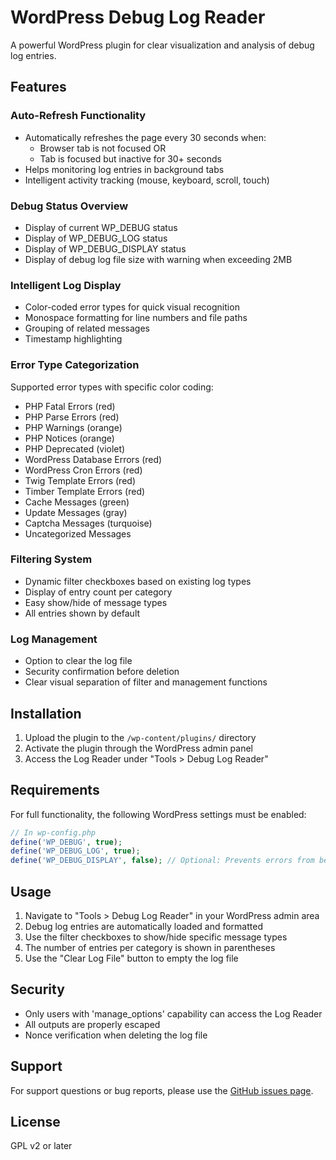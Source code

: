 # WordPress Debug Log Reader

A powerful WordPress plugin for clear visualization and analysis of debug log entries.

## Features

### Auto-Refresh Functionality
- Automatically refreshes the page every 30 seconds when:
  - Browser tab is not focused OR
  - Tab is focused but inactive for 30+ seconds
- Helps monitoring log entries in background tabs
- Intelligent activity tracking (mouse, keyboard, scroll, touch)

### Debug Status Overview
- Display of current WP_DEBUG status
- Display of WP_DEBUG_LOG status
- Display of WP_DEBUG_DISPLAY status
- Display of debug log file size with warning when exceeding 2MB

### Intelligent Log Display
- Color-coded error types for quick visual recognition
- Monospace formatting for line numbers and file paths
- Grouping of related messages
- Timestamp highlighting

### Error Type Categorization
Supported error types with specific color coding:
- PHP Fatal Errors (red)
- PHP Parse Errors (red)
- PHP Warnings (orange)
- PHP Notices (orange)
- PHP Deprecated (violet)
- WordPress Database Errors (red)
- WordPress Cron Errors (red)
- Twig Template Errors (red)
- Timber Template Errors (red)
- Cache Messages (green)
- Update Messages (gray)
- Captcha Messages (turquoise)
- Uncategorized Messages

### Filtering System
- Dynamic filter checkboxes based on existing log types
- Display of entry count per category
- Easy show/hide of message types
- All entries shown by default

### Log Management
- Option to clear the log file
- Security confirmation before deletion
- Clear visual separation of filter and management functions

## Installation

1. Upload the plugin to the `/wp-content/plugins/` directory
2. Activate the plugin through the WordPress admin panel
3. Access the Log Reader under "Tools > Debug Log Reader"

## Requirements

For full functionality, the following WordPress settings must be enabled:
```php
// In wp-config.php
define('WP_DEBUG', true);
define('WP_DEBUG_LOG', true);
define('WP_DEBUG_DISPLAY', false); // Optional: Prevents errors from being displayed in the frontend
```

## Usage

1. Navigate to "Tools > Debug Log Reader" in your WordPress admin area
2. Debug log entries are automatically loaded and formatted
3. Use the filter checkboxes to show/hide specific message types
4. The number of entries per category is shown in parentheses
5. Use the "Clear Log File" button to empty the log file

## Security

- Only users with 'manage_options' capability can access the Log Reader
- All outputs are properly escaped
- Nonce verification when deleting the log file

## Support

For support questions or bug reports, please use the [GitHub issues page](https://github.com/yourusername/wpdebug/issues).

## License

GPL v2 or later 